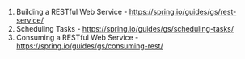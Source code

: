 

1. Building a RESTful Web Service - https://spring.io/guides/gs/rest-service/
2. Scheduling Tasks - https://spring.io/guides/gs/scheduling-tasks/
3. Consuming a RESTful Web Service - https://spring.io/guides/gs/consuming-rest/
